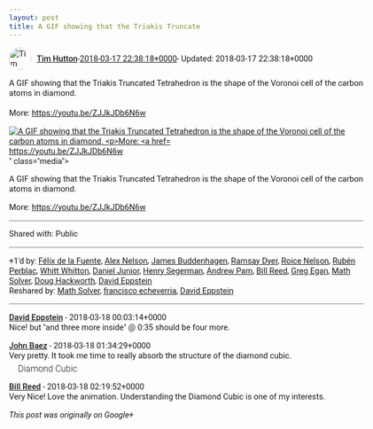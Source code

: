 ```yaml
---
layout: post
title: A GIF showing that the Triakis Truncate
---
```


<html><head><meta charset="utf-8"><title>A GIF showing that the Triakis Truncated Tetrahedron is the shape of the Voro...</title><style>body {font: 11pt Roboto, Arial, sans-serif; max-width: 640px; margin: 24px;}.author-photo {border-radius: 50%; margin-right: 10px; width: 40px;}.author {font-weight: 500;}.main-content {margin: 15px 0 15px;}.post-title {font-weight: bold;}.location {display: block; margin-top: 15px;}.location img {float: left; margin-right: 5px; width: 20px;}.media-link {display: inline-block; max-width: 100%; vertical-align: top;}.media-link p {margin-top: 5px; max-height: 4em; overflow: scroll;}.media {max-height: 100vh; max-width: 100%;}.video-placeholder {background: black; display: flex; height: 300px; max-width: 100%; width: 640px;}.play-icon {border-bottom: 30px solid transparent; border-left: 50px solid white; border-top: 30px solid transparent; color: white; margin: auto;}.album {max-height: 800px; overflow: scroll; width: calc(100vw - 48px);}.album .media-link {margin-right: 5px; max-width: 250px;}.album .media {max-height: 250px;}.link-embed {border-top: 1px solid lightgrey; display: block; margin-top: 20px;}.link-embed img {max-width: 100%;}.inline-link-embed {display: block;}.inline-link-embed img {vertical-align: middle;}.link-title {display: inline-block; font-size: medium; font-weight: 300; padding-left: 1em;}.reshare-attribution {display: block; font-weight: bold; margin-bottom: 10px;}.poll-image {margin-bottom: 5px; max-height: 300px; max-width: 500px;}.poll-choice {align-items: center; display: flex; margin-bottom: 5px; max-width: 500px;}.poll-choice-percentage {background-color: lightblue; height: 100%; left: 0; position: absolute; z-index: -1;}.poll-choice-selected {margin-right: 5px;}.poll-choice-results {border: 1px solid lightgray; border-radius: 5px; display: flex; line-height: 40px; overflow: hidden; padding: 0 8px; position: relative;}.poll-choice-results, .poll-choice-description {flex-grow: 1; margin-right: 10px;}.poll-choice-image {width: 100%;}.poll-choice-image, .poll-choice-image img {max-height: 40px; max-width: 100px;}.poll-choice-votes {max-height: 100px; overflow: auto;}.plus-entity-embed {color: black; display: block; text-decoration: none;}.plus-entity-embed-cover-photo {max-height: 300px; max-width: 100%;}.plus-entity-embed-info {padding: 0 1em 1em;}.plus-entity-embed-info h2 {font-weight: 500; margin: 10px 0;}.plus-entity-embed-info p {font-size: small; margin: 0;}.collection-owner-avatar {border-radius: 50%; border: 2px solid white; height: 40px; margin-top: -22px;}.visibility {padding: 1em 0; border-top: 1px solid grey;}.post-activity {padding: 1em 0; border-top: 1px solid grey;}.comments {border-top: 1px solid gray; padding-top: 1em;}.comment + .comment {margin-top: 1em;}.comment .media-link, .comment .inline-link-embed {margin-top: 5px;}</style></head><body><div style="margin-bottom:1em;"><div style="display:flex; align-items:center"><img class="author-photo" src="https://lh4.googleusercontent.com/-epo4ZZKNqEw/AAAAAAAAAAI/AAAAAAAAVSU/qu3LpcHEnoQ/s64-c/photo.jpg" alt="Tim Hutton"><a href="https://plus.google.com/+TimHutton" target="_blank" class="author">Tim Hutton</a> - <a target="_blank" href="https://plus.google.com/+TimHutton/posts/Ho3tLrAhUNQ">2018-03-17 22:38:18+0000</a><span> - Updated: 2018-03-17 22:38:18+0000</span></div><div class="main-content">A GIF showing that the Triakis Truncated Tetrahedron is the shape of the Voronoi cell of the carbon atoms in diamond.<br><br>More: <a rel="nofollow" target="_blank" href="https://youtu.be/ZJJkJDb6N6w" class="ot-anchor bidi_isolate" jslog="10929; track:click" dir="ltr">https://youtu.be/ZJJkJDb6N6w</a></div><a href="/assets/ttt6.gif" target="_blank" class="media-link"><img src="/assets/ttt6.gif" alt="A GIF showing that the Triakis Truncated Tetrahedron is the shape of the Voronoi cell of the carbon atoms in diamond.



More: https://youtu.be/ZJJkJDb6N6w" class="media"><p>A GIF showing that the Triakis Truncated Tetrahedron is the shape of the Voronoi cell of the carbon atoms in diamond.



More: https://youtu.be/ZJJkJDb6N6w</p></a></div><div class="visibility">Shared with: Public</div><div class="post-activity"><div class="plus-oners">+1'd by: <a href="https://plus.google.com/108682007639723663861">Félix de la Fuente</a>, <a href="https://plus.google.com/117708316580080855930">Alex Nelson</a>, <a href="https://plus.google.com/101161294796274588002">James Buddenhagen</a>, <a href="https://plus.google.com/+RamsayDyer">Ramsay Dyer</a>, <a href="https://plus.google.com/+RoiceNelson">Roice Nelson</a>, <a href="https://plus.google.com/+RubénPerblac">Rubén Perblac</a>, <a href="https://plus.google.com/+WhittWhitton">Whitt Whitton</a>, <a href="https://plus.google.com/+DanielJunior">Daniel Junior</a>, <a href="https://plus.google.com/+HenrySegerman">Henry Segerman</a>, <a href="https://plus.google.com/+AndrewPam">Andrew Pam</a>, <a href="https://plus.google.com/+BillReed">Bill Reed</a>, <a href="https://plus.google.com/113086553300459368002">Greg Egan</a>, <a href="https://plus.google.com/+MathSolverAll">Math Solver</a>, <a href="https://plus.google.com/111750881748363551870">Doug Hackworth</a>, <a href="https://plus.google.com/100003628603413742554">David Eppstein</a></div><div class="resharers">Reshared by: <a href="https://plus.google.com/+MathSolverAll">Math Solver</a>, <a href="https://plus.google.com/+franciscoecheverriasaenz">francisco echeverria</a>, <a href="https://plus.google.com/100003628603413742554">David Eppstein</a></div></div><div class="comments"><div class="comment"><a target="_blank" href="https://plus.google.com/100003628603413742554" class="author">David Eppstein</a><span class="time"> - 2018-03-18 00:03:14+0000</span><div class="comment-content">Nice! but &quot;and three more inside&quot; @ 0:35 should be four more.</div></div><div class="comment"><a target="_blank" href="https://plus.google.com/+johncbaez999" class="author">John Baez</a><span class="time"> - 2018-03-18 01:34:29+0000</span><div class="comment-content">Very pretty.  It took me time to really absorb the structure of the diamond cubic.<br></div><a href="https://blogs.ams.org/visualinsight/2016/10/01/diamond-cubic/" target="_blank" class="inline-link-embed"><img src="https://blogs.ams.org/visualinsight/files/2016/10/diamond_cubic.png" alt=""><div class="link-title">Diamond Cubic</div></a></div><div class="comment"><a target="_blank" href="https://plus.google.com/+BillReed" class="author">Bill Reed</a><span class="time"> - 2018-03-18 02:19:52+0000</span><div class="comment-content">Very Nice! Love the animation. Understanding the Diamond Cubic is one of my interests.</div></div></div></body></html>

<i>This post was originally on Google+</i>